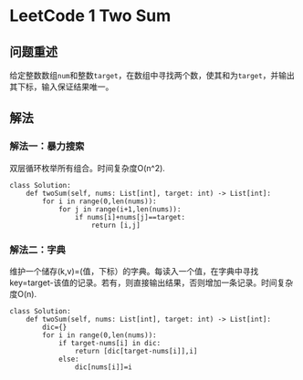 # LeetCode 1 Two Sum

## 问题重述

给定整数数组`num`和整数`target`，在数组中寻找两个数，使其和为`target`，并输出其下标，输入保证结果唯一。

## 解法

### 解法一：暴力搜索

双层循环枚举所有组合。时间复杂度O(n^2).

```
class Solution:
    def twoSum(self, nums: List[int], target: int) -> List[int]:
        for i in range(0,len(nums)):
            for j in range(i+1,len(nums)):
                if nums[i]+nums[j]==target:
                    return [i,j]
```

### 解法二：字典

维护一个储存(k,v)=(值，下标）的字典。每读入一个值，在字典中寻找key=target-该值的记录。若有，则直接输出结果，否则增加一条记录。时间复杂度O(n).

```
class Solution:
    def twoSum(self, nums: List[int], target: int) -> List[int]:
        dic={}
        for i in range(0,len(nums)):
            if target-nums[i] in dic:
                return [dic[target-nums[i]],i]
            else:
                dic[nums[i]]=i
```

